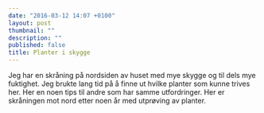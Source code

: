 ```yaml
---
date: "2016-03-12 14:07 +0100"
layout: post
thumbnail: ""
description: ""
published: false
title: Planter i skygge
---
```


Jeg har en skråning på nordsiden av huset med mye skygge og til dels mye fuktighet. Jeg brukte lang tid på å finne ut hvilke planter som kunne trives her. Her en noen tips til andre som har samme utfordringer.
Her er skråningen mot nord etter noen år med utprøving av planter.



